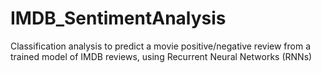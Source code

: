# IMDB_SentimentAnalysis
Classification analysis to predict a movie positive/negative review from a trained model of IMDB reviews, using Recurrent Neural Networks (RNNs)
